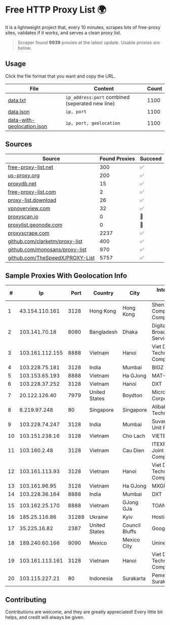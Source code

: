 
# Free HTTP Proxy List 🌍

It is a lightweight project that, every 10 minutes, scrapes lots of free-proxy sites, validates if it works, and serves a clean proxy list.


> Scraper found **9939** proxies at the latest update. Usable proxies are below.

## Usage

Click the file format that you want and copy the URL.


|File|Content|Count|
|----|-------|-----|
|[data.txt](https://raw.githubusercontent.com/themiralay/Proxy-List-World/master/data.txt)|`ip_address:port` combined (seperated new line)|1100|
|[data.json](https://raw.githubusercontent.com/themiralay/Proxy-List-World/master/data.json)|`ip, port`|1100|
|[data-with-geolocation.json](https://raw.githubusercontent.com/themiralay/Proxy-List-World/master/data-with-geolocation.json)|`ip, port, geolocation`|1100|

## Sources

|Source|Found Proxies|Succeed|
|------|-------------|-------|
|[free-proxy-list.net](https://free-proxy-list.net)|300|✅|
|[us-proxy.org](https://www.us-proxy.org)|200|✅|
|[proxydb.net](http://proxydb.net)|15|✅|
|[free-proxy-list.com](https://free-proxy-list.com/?page=&port=&type%5B%5D=http&type%5B%5D=https&up_time=0&search=Search)|2|✅|
|[proxy-list.download](https://www.proxy-list.download/HTTP)|26|✅|
|[vpnoverview.com](https://vpnoverview.com/privacy/anonymous-browsing/free-proxy-servers)|32|✅|
|[proxyscan.io](https://www.proxyscan.io)|0|🚫|
|[proxylist.geonode.com](https://proxylist.geonode.com/api/proxy-list?limit=300&page=1&sort_by=lastChecked&sort_type=desc&protocols=http,https)|0|🚫|
|[proxyscrape.com](https://api.proxyscrape.com/v2/?request=displayproxies&protocol=http&timeout=10000&country=all&ssl=all&anonymity=all)|2237|✅|
|[github.com/clarketm/proxy-list](https://raw.githubusercontent.com/clarketm/proxy-list/master/proxy-list-raw.txt)|400|✅|
|[github.com/monosans/proxy-list](https://raw.githubusercontent.com/monosans/proxy-list/main/proxies/http.txt)|970|✅|
|[github.com/TheSpeedX/PROXY-List](https://raw.githubusercontent.com/TheSpeedX/PROXY-List/master/http.txt)|5757|✅|


## Sample Proxies With Geolocation Info

|#|Ip|Port|Country|City|Internet Service Provider|
|-|--|----|-------|----|-------------------------|
|1|43.154.110.161|3128|Hong Kong|Hong Kong|Shenzhen Tencent Computer Systems Company Limited|
|2|103.141.70.18|8080|Bangladesh|Dhaka|Digital One Broadband Internet Service|
|3|103.161.112.155|8888|Vietnam|Hanoi|Viet Digital Technology Liability Company|
|4|103.228.75.181|3128|India|Mumbai|BIGZ|
|5|103.153.65.193|8888|Vietnam|Ha GJong|MAT-HN|
|6|103.228.37.252|3128|Vietnam|Hanoi|DXT|
|7|20.122.126.40|7979|United States|Boydton|Microsoft Corporation|
|8|8.219.97.248|80|Singapore|Singapore|Alibaba (US) Technology Co., Ltd.|
|9|103.228.74.247|3128|India|Mumbai|Suvan Medi Care Unit Pvt Ltd|
|10|103.151.238.16|3128|Vietnam|Cho Lach|VIETBRANDS|
|11|103.160.2.48|3128|Vietnam|Cau Dien|ITEXPERT Viet Nam Joint Stock Company|
|12|103.161.113.93|3128|Vietnam|Hanoi|Viet Digital Technology Liability Company|
|13|103.161.96.95|3128|Vietnam|Ha GJong|MXGROUP|
|14|103.228.36.164|8888|India|Mumbai|DXT|
|15|103.162.25.170|8888|Vietnam|GJong GJa|TOANTHANGSTECH|
|16|185.25.116.86|31288|Ukraine|Kyiv|Hosting Ukraine LTD|
|17|35.225.16.82|2387|United States|Council Bluffs|Google LLC|
|18|189.240.60.166|9090|Mexico|Mexico City|Uninet S.A. de C.V.|
|19|103.161.113.161|3128|Vietnam|Hanoi|Viet Digital Technology Liability Company|
|20|103.115.227.21|80|Indonesia|Surakarta|Pemerintah Kota Surakarta|



## Contributing

Contributions are welcome, and they are greatly appreciated! Every
little bit helps, and credit will always be given.

